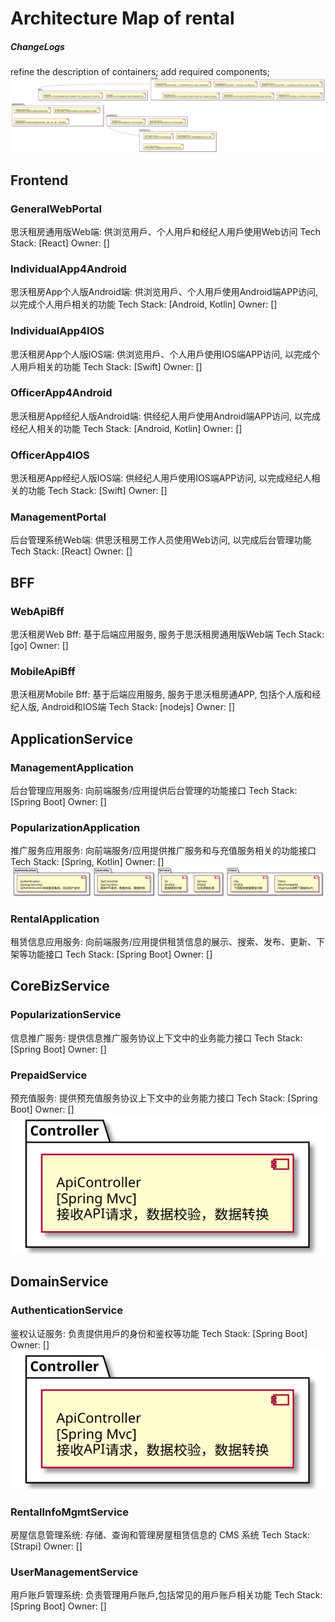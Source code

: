 # Architecture Map of rental
##### ChangeLogs
refine the description of containers;
add required components;
![18efb239-67bb-4574-a62e-2085b6f99298](temp/18efb239-67bb-4574-a62e-2085b6f99298.svg)
## Frontend
### GeneralWebPortal
思沃租房通用版Web端: 供浏览用戶、个人用戶和经纪人用戶使用Web访问
Tech Stack: [React]
Owner: []
### IndividualApp4Android
思沃租房App个人版Android端: 供浏览用戶、个人用戶使用Android端APP访问, 以完成个人用戶相关的功能
Tech Stack: [Android, Kotlin]
Owner: []
### IndividualApp4IOS
思沃租房App个人版IOS端: 供浏览用戶、个人用戶使用IOS端APP访问, 以完成个人用戶相关的功能
Tech Stack: [Swift]
Owner: []
### OfficerApp4Android
思沃租房App经纪人版Android端: 供经纪人用戶使用Android端APP访问, 以完成经纪人相关的功能
Tech Stack: [Android, Kotlin]
Owner: []
### OfficerApp4IOS
思沃租房App经纪人版IOS端: 供经纪人用戶使用IOS端APP访问, 以完成经纪人相关的功能
Tech Stack: [Swift]
Owner: []
### ManagementPortal
后台管理系统Web端: 供思沃租房工作人员使用Web访问, 以完成后台管理功能
Tech Stack: [React]
Owner: []
## BFF
### WebApiBff
思沃租房Web Bff: 基于后端应用服务, 服务于思沃租房通用版Web端
Tech Stack: [go]
Owner: []
### MobileApiBff
思沃租房Mobile Bff: 基于后端应用服务, 服务于思沃租房通APP, 包括个人版和经纪人版, Android和IOS端
Tech Stack: [nodejs]
Owner: []
## ApplicationService
### ManagementApplication
后台管理应用服务: 向前端服务/应用提供后台管理的功能接口
Tech Stack: [Spring Boot]
Owner: []
### PopularizationApplication
推广服务应用服务: 向前端服务/应用提供推广服务和与充值服务相关的功能接口
Tech Stack: [Spring, Kotlin]
Owner: []
![17fc88a2-3a3d-4c66-9841-7c3e9fef2f7c](temp/17fc88a2-3a3d-4c66-9841-7c3e9fef2f7c.svg)
### RentalApplication
租赁信息应用服务: 向前端服务/应用提供租赁信息的展示、搜索、发布、更新、下架等功能接口
Tech Stack: [Spring Boot]
Owner: []
## CoreBizService
### PopularizationService
信息推广服务: 提供信息推广服务协议上下文中的业务能力接口
Tech Stack: [Spring Boot]
Owner: []
### PrepaidService
预充值服务: 提供预充值服务协议上下文中的业务能力接口
Tech Stack: [Spring Boot]
Owner: []
![bf2fa5e5-d8f6-4d34-b62e-e58057c97540](temp/bf2fa5e5-d8f6-4d34-b62e-e58057c97540.svg)
## DomainService
### AuthenticationService
鉴权认证服务: 负责提供用戶的身份和鉴权等功能
Tech Stack: [Spring Boot]
Owner: []
![34e6ff01-f55d-4750-a3b9-c3fafdcb775d](temp/34e6ff01-f55d-4750-a3b9-c3fafdcb775d.svg)
### RentalInfoMgmtService
房屋信息管理系统: 存储、查询和管理房屋租赁信息的 CMS 系统
Tech Stack: [Strapi]
Owner: []
### UserManagementService
用戶账戶管理系统: 负责管理用戶账戶,包括常⻅的用戶账戶相关功能
Tech Stack: [Spring Boot]
Owner: []